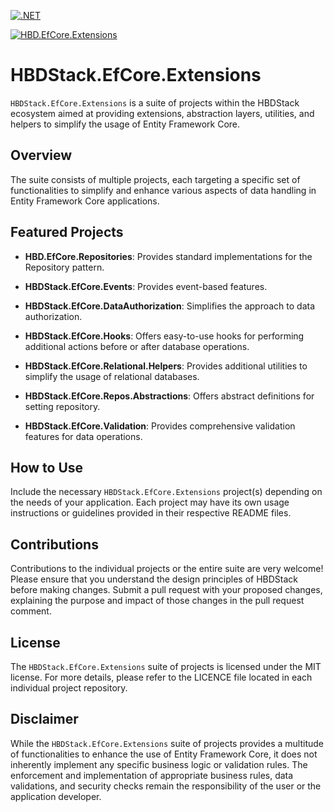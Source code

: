 [![.NET](https://github.com/baoduy/HBD.EfCore.Extensions/actions/workflows/dotnet.yml/badge.svg)](https://github.com/baoduy/HBD.EfCore.Extensions/actions/workflows/dotnet.yml)

[![HBD.EfCore.Extensions](https://img.shields.io/nuget/v/HBD.EfCore.Extensions)](https://www.nuget.org/packages/HBD.EfCore.Extensions/)

# HBDStack.EfCore.Extensions

`HBDStack.EfCore.Extensions` is a suite of projects within the HBDStack ecosystem aimed at providing extensions, abstraction layers, utilities, and helpers to simplify the usage of Entity Framework Core.

## Overview

The suite consists of multiple projects, each targeting a specific set of functionalities to simplify and enhance various aspects of data handling in Entity Framework Core applications.

## Featured Projects

- **HBD.EfCore.Repositories**: Provides standard implementations for the Repository pattern.

- **HBDStack.EfCore.Events**: Provides event-based features.

- **HBDStack.EfCore.DataAuthorization**: Simplifies the approach to data authorization.

- **HBDStack.EfCore.Hooks**: Offers easy-to-use hooks for performing additional actions before or after database operations.

- **HBDStack.EfCore.Relational.Helpers**: Provides additional utilities to simplify the usage of relational databases.

- **HBDStack.EfCore.Repos.Abstractions**: Offers abstract definitions for setting repository.

- **HBDStack.EfCore.Validation**: Provides comprehensive validation features for data operations.

## How to Use

Include the necessary `HBDStack.EfCore.Extensions` project(s) depending on the needs of your application. Each project may have its own usage instructions or guidelines provided in their respective README files.

## Contributions

Contributions to the individual projects or the entire suite are very welcome! Please ensure that you understand the design principles of HBDStack before making changes. Submit a pull request with your proposed changes, explaining the purpose and impact of those changes in the pull request comment.

## License

The `HBDStack.EfCore.Extensions` suite of projects is licensed under the MIT license. For more details, please refer to the LICENCE file located in each individual project repository.

## Disclaimer

While the `HBDStack.EfCore.Extensions` suite of projects provides a multitude of functionalities to enhance the use of Entity Framework Core, it does not inherently implement any specific business logic or validation rules. The enforcement and implementation of appropriate business rules, data validations, and security checks remain the responsibility of the user or the application developer.



